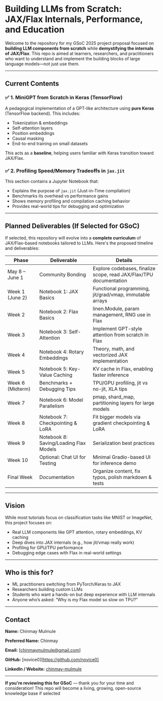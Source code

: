 # Building LLMs from Scratch: JAX/Flax Internals, Performance, and Education

Welcome to the repository for my GSoC 2025 project proposal focused on **building LLM components from scratch** while **demystifying the internals of JAX/Flax**. This repo is aimed at learners, researchers, and practitioners who want to understand and implement the building blocks of large language models—not just use them.

---

## Current Contents

### ✅ 1. MiniGPT from Scratch in Keras (TensorFlow)

A pedagogical implementation of a GPT-like architecture using **pure Keras** (TensorFlow backend). This includes:

- Tokenization & embeddings
- Self-attention layers
- Position embeddings
- Causal masking
- End-to-end training on small datasets

This acts as a **baseline**, helping users familiar with Keras transition toward JAX/Flax.

### ✅ 2. Profiling Speed/Memory Tradeoffs in `jax.jit`

This section contains a Jupyter Notebook that:

- Explains the purpose of `jax.jit` (Just-in-Time compilation)
- Benchmarks its overhead vs performance gains
- Shows memory profiling and compilation caching behavior
- Provides real-world tips for debugging and optimization

---

## Planned Deliverables (If Selected for GSoC)

If selected, this repository will evolve into a **complete curriculum** of JAX/Flax-based notebooks tailored to LLMs. Here's the proposed timeline and deliverables:

| **Phase**        | **Deliverable**                        | **Details**                                                        |
| ---------------- | -------------------------------------- | ------------------------------------------------------------------ |
| May 8 – June 1   | Community Bonding                      | Explore codebases, finalize scope, read JAX/Flax/TPU documentation |
| Week 1 (June 2)  | Notebook 1: JAX Basics                 | Functional programming, jit/grad/vmap, immutable arrays            |
| Week 2           | Notebook 2: Flax Basics                | linen.Module, param management, RNG use in Flax                    |
| Week 3           | Notebook 3: Self-Attention             | Implement GPT-style attention from scratch in Flax                 |
| Week 4           | Notebook 4: Rotary Embeddings          | Theory, math, and vectorized JAX implementation                    |
| Week 5           | Notebook 5: Key-Value Caching          | KV cache in Flax, enabling faster inference                        |
| Week 6 (Midterm) | Benchmarks + Debugging Tips            | TPU/GPU profiling, jit vs no-jit, XLA tips                         |
| Week 7           | Notebook 6: Model Parallelism          | pmap, shard_map, partitioning layers for large models              |
| Week 8           | Notebook 7: Checkpointing & LoRA       | Fit bigger models via gradient checkpointing & LoRA                |
| Week 9           | Notebook 8: Saving/Loading Flax Models | Serialization best practices                                       |
| Week 10          | Optional: Chat UI for Testing          | Minimal Gradio-based UI for inference demo                         |
| Final Week       | Documentation                          | Organize content, fix typos, polish markdown & tests               |

---

## Vision

While most tutorials focus on classification tasks like MNIST or ImageNet, this project focuses on:

- Real LLM components like GPT attention, rotary embeddings, KV caching
- Deep dives into JAX internals (e.g., how jit/vmap really work)
- Profiling for GPU/TPU performance
- Debugging edge cases with Flax in real-world settings

---

## Who is this for?

- ML practitioners switching from PyTorch/Keras to JAX
- Researchers building custom LLMs
- Students who want a hands-on but deep experience with LLM internals
- Anyone who’s asked: “Why is my Flax model so slow on TPU?”

---

## Contact

**Name:** Chinmay Mulmule

**Preferred Name:** Chinmay

**Email:** [chinmaymulmule@gmail.com]

**GitHub:** [novice0][https://github.com/novice0]

**LinkedIn / Website:** [chinmay-mulmule](https://www.linkedin.com/in/chinmay-mulmule-996195254/)

---

**If you're reviewing this for GSoC** — thank you for your time and consideration! This repo will become a living, growing, open-source knowledge base if selected
